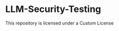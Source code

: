 # LLM-Security-Testing




























This repository is licensed under a Custom License
